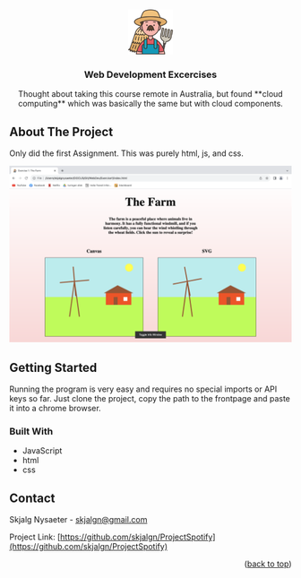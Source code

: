 

<a name="readme-top"></a>

<!-- PROJECT LOGO -->
<br />
<div align="center">
  <a>
    <img src="Exercise1/images/farmer.png" alt="Logo" height="80">
  </a>

  <h3 align="center"> Web Development Excercises</h3>

  <p align="center">
    Thought about taking this course remote in Australia, but found **cloud computing** which was basically the same but with cloud components.
  </p>
</div>


<!-- ABOUT THE PROJECT -->
## About The Project

Only did the first Assignment. This was purely html, js, and css.

  <a>
    <img src="Exercise1/images/screen.png" alt="frontpage">
  </a>

<!-- GETTING STARTED -->
## Getting Started

Running the program is very easy and requires no special imports or API keys so far. Just clone the project, copy the path to the frontpage and paste it into a chrome browser.

### Built With

* JavaScript
* html
* css

<!-- CONTACT -->
## Contact

Skjalg Nysaeter - skjalgn@gmail.com

Project Link: [https://github.com/skjalgn/ProjectSpotify](https://github.com/skjalgn/ProjectSpotify)

<p align="right">(<a href="#readme-top">back to top</a>)</p>
